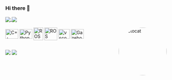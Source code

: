 ### Hi there 👋

<!--a href="https://github.com/gabrielcalmon/github-readme-stats"-->
<a href="https://github.com/gabrielcalmon">
  <img align="center" src="https://github-readme-stats.vercel.app/api?username=gabrielcalmon&show_icons=true&theme=blueberry&hide=stars" />
</a>
<a href="https://github.com/gabrielcalmon">
  <img align="center" src="https://github-readme-stats.vercel.app/api/top-langs/?username=gabrielcalmon&layout=compact&theme=blueberry&hide=TeX,Makefile&langs_count=5" />
</a>

<div style="display: inline_block"><br>
  <img align="center" alt="C++" height="30" width="40" src="https://cdn.jsdelivr.net/gh/devicons/devicon@latest/icons/cplusplus/cplusplus-original.svg">
  <img align="center" alt="Python" height="30" width="40" src="https://cdn.jsdelivr.net/gh/devicons/devicon@latest/icons/python/python-original.svg">
  <img align="center" alt="ROS2 Humble" height="40" width="30" src="https://images.squarespace-cdn.com/content/v1/606d378755a86f589aa297b7/1653397531343-6M4IQ4JWDQV1SQ8W17UN/HumbleHawksbill_TransparentBG-NoROS.png">
  <img align="center" alt="ROS NOETIC" height="40" width="40" src="https://camo.githubusercontent.com/dd207c08ec69e13368d89d0f8ce95b64e7fe30a32508765c0bbafec78abf3844/687474703a2f2f70726572656c656173652e726f732e6f72672f7374617469632f696d616765732f6e6f657469632e706e67">
  <img align="center" alt="vscode" height="30" width="35" src="https://code.visualstudio.com/assets/images/code-stable.png">
  <img align="center" alt="Gazebo" height="30" width="40" src="https://cdn.jsdelivr.net/gh/devicons/devicon@latest/icons/gazebo/gazebo-original.svg">
  <img align="right" alt="Octocat" height="150" style="border-radius:500px;" src="https://uploaddeimagens.com.br/images/003/447/148/full/octobiwan.png?1632461507">
</div>

##
 
<div>
  <a href = "mailto:jgabrielcalmon1@hotmail.com"><img src="https://img.shields.io/badge/Microsoft_Outlook-0078D4?style=for-the-badge&logo=microsoft-outlook&logoColor=white" target="_blank"></a>
  <a href="https://www.linkedin.com/in/gabrielcalmon" target="_blank"><img src="https://img.shields.io/badge/-LinkedIn-%230077B5?style=for-the-badge&logo=linkedin&logoColor=white" target="_blank"></a>  
</div>
